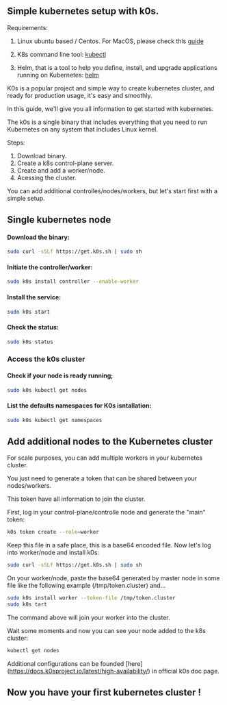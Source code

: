 ## Simple kubernetes setup with k0s.

Requirements:

1. Linux ubuntu based  / Centos. For MacOS, please check this [guide](https://github.com/neonlabsorg/infrastructure-kubernetes/blob/main/docs/k8s-macos.MD)

2. K8s command line tool: [kubectl](https://kubernetes.io/docs/tasks/tools/install-kubectl-linux/)

3. Helm, that is a tool to help you define, install, and upgrade applications running on Kubernetes: [helm](https://helm.sh/docs/intro/install/)

K0s is a popular project and simple way to create kubernetes cluster, and ready for production usage, it's easy and smoothly.

In this guide, we'll give you all information to get started with kubernetes. 

The k0s is a single binary that includes everything that you need to run Kubernetes on any system that includes Linux kernel.

Steps:

1. Download binary.
2. Create a k8s control-plane server.
3. Create and add a worker/node.
4. Acessing the cluster.

You can add additional controlles/nodes/workers, but let's start first with a simple setup.

## Single kubernetes node 

#### Download the binary:

```bash 
sudo curl -sSLf https://get.k0s.sh | sudo sh
````

#### Initiate the controller/worker:

```bash 
sudo k0s install controller --enable-worker
````

#### Install the service:

```bash
sudo k0s start
```

#### Check the status:

```bash
sudo k0s status
```

### Access the k0s cluster

#### Check if your node is ready running;

```bash
sudo k0s kubectl get nodes
```

#### List the defaults namespaces for K0s isntallation:

```bash
sudo k0s kubectl get namespaces
```

## Add additional nodes to the Kubernetes cluster

For scale purposes, you can add multiple workers in your kubernetes cluster. 

You just need to generate a token that can be shared between your nodes/workers.

This token have all information to join the cluster.

First, log in your control-plane/controlle node and generate the "main" token:

```bash
k0s token create --role=worker
```

Keep this file in a safe place, this is a base64 encoded file. Now let's log into worker/node and install k0s:

```bash
sudo curl -sSLf https://get.k0s.sh | sudo sh
```

On your worker/node, paste the base64 generated by master node in some file like the following example (/tmp/token.cluster) and...


```bash
sudo k0s install worker --token-file /tmp/token.cluster
sudo k0s tart
```

The command above will join your worker into the cluster.

Wait some moments and now you can see your node added to the k8s cluster:

```bash
kubectl get nodes
```

Additional configurations can be founded [here] (https://docs.k0sproject.io/latest/high-availability/) in official k0s doc page.

## Now you have your first kubernetes cluster !











